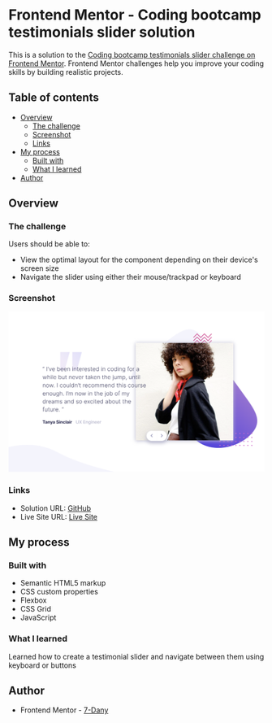 # Frontend Mentor - Coding bootcamp testimonials slider solution

This is a solution to
the [Coding bootcamp testimonials slider challenge on Frontend Mentor](https://www.frontendmentor.io/challenges/coding-bootcamp-testimonials-slider-4FNyLA8JL).
Frontend Mentor challenges help you improve your coding skills by building realistic projects.

## Table of contents

- [Overview](#overview)
    - [The challenge](#the-challenge)
    - [Screenshot](#screenshot)
    - [Links](#links)
- [My process](#my-process)
    - [Built with](#built-with)
    - [What I learned](#what-i-learned)
- [Author](#author)

## Overview

### The challenge

Users should be able to:

- View the optimal layout for the component depending on their device's screen size
- Navigate the slider using either their mouse/trackpad or keyboard

### Screenshot

![Testimonials Slider](./images/Testimonials%20Slider.png)

### Links

- Solution URL: [GitHub](https://github.com/7-Dany/Frontend-mentor/tree/main/Coding-Bootcamp-Testimonials-Slider-Master)
- Live Site URL: [Live Site](https://7-dany.github.io/Frontend-mentor/Coding-Bootcamp-Testimonials-Slider-Master/index.html)

## My process

### Built with

- Semantic HTML5 markup
- CSS custom properties
- Flexbox
- CSS Grid
- JavaScript

### What I learned

Learned how to create a testimonial slider and navigate between them using keyboard or buttons

## Author

- Frontend Mentor - [7-Dany](https://www.frontendmentor.io/profile/Dany-GitHub)
